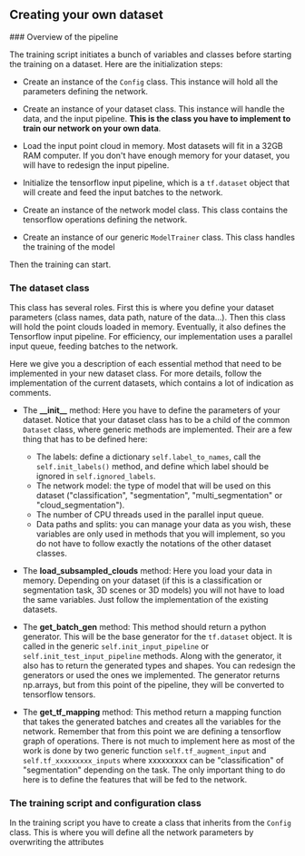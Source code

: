 

## Creating your own dataset

### Overview of the pipeline

The training script initiates a bunch of variables and classes before starting the training on a dataset. Here are the 
initialization steps:

* Create an instance of the `Config` class. This instance will hold all the parameters defining the network.

* Create an instance of your dataset class. This instance will handle the data, and the input pipeline. **This is the 
class you have to implement to train our network on your own data**.

* Load the input point cloud in memory. Most datasets will fit in a 32GB RAM computer. If you don't have enough memory
for your dataset, you will have to redesign the input pipeline.

* Initialize the tensorflow input pipeline, which is a `tf.dataset` object that will create and feed the input batches
to the network.

* Create an instance of the network model class. This class contains the tensorflow operations defining the network.

* Create an instance of our generic `ModelTrainer` class. This class handles the training of the model

Then the training can start.

### The dataset class

This class has several roles. First this is where you define your dataset parameters (class names, data path, nature 
of the data...). Then this class will hold the point clouds loaded in memory. Eventually, it also defines the 
Tensorflow input pipeline. For efficiency, our implementation uses a parallel input queue, feeding batches to the 
network.

Here we give you a description of each essential method that need to be implemented in your new dataset class. For more
details, follow the implementation of the current datasets, which contains a lot of indication as comments.


* The **\_\_init\_\_** method: Here you have to define the parameters of your dataset. Notice that your dataset class 
has to be a child of the common `Dataset` class, where generic methods are implemented. Their are a few thing that has 
to be defined here:
    - The labels: define a dictionary `self.label_to_names`, call the `self.init_labels()` method, and define which 
    label should be ignored in `self.ignored_labels`.
    - The network model: the type of model that will be used on this dataset ("classification", "segmentation", 
    "multi_segmentation" or "cloud_segmentation").
    - The number of CPU threads used in the parallel input queue.
    - Data paths and splits: you can manage your data as you wish, these variables are only used in methods that you 
    will implement, so you do not have to follow exactly the notations of the other dataset classes.
    
    
* The **load_subsampled_clouds** method: Here you load your data in memory. Depending on your dataset (if this is a 
classification or segmentation task, 3D scenes or 3D models) you will not have to load the same variables. Just follow 
the implementation of the existing datasets.


* The **get_batch_gen** method: This method should return a python generator. This will be the base generator for the
`tf.dataset` object. It is called in the generic `self.init_input_pipeline` or `self.init_test_input_pipeline` methods. 
Along with the generator, it also has to return the generated types and shapes. You can redesign the generators or used 
the ones we implemented. The generator returns np.arrays, but from this point of the pipeline, they will be converted 
to tensorflow tensors.


* The **get_tf_mapping** method: This method return a mapping function that takes the generated batches and creates all 
the variables for the network. Remember that from this point we are defining a tensorflow graph of operations. There is 
not much to implement here as most of the work is done by two generic function `self.tf_augment_input` and 
`self.tf_xxxxxxxxx_inputs` where xxxxxxxxx can be "classification" of "segmentation" depending on the task. The only 
important thing to do here is to define the features that will be fed to the network.


### The training script and configuration class

In the training script you have to create a class that inherits from the `Config` class. This is where you will define 
all the network parameters by overwriting the attributes



